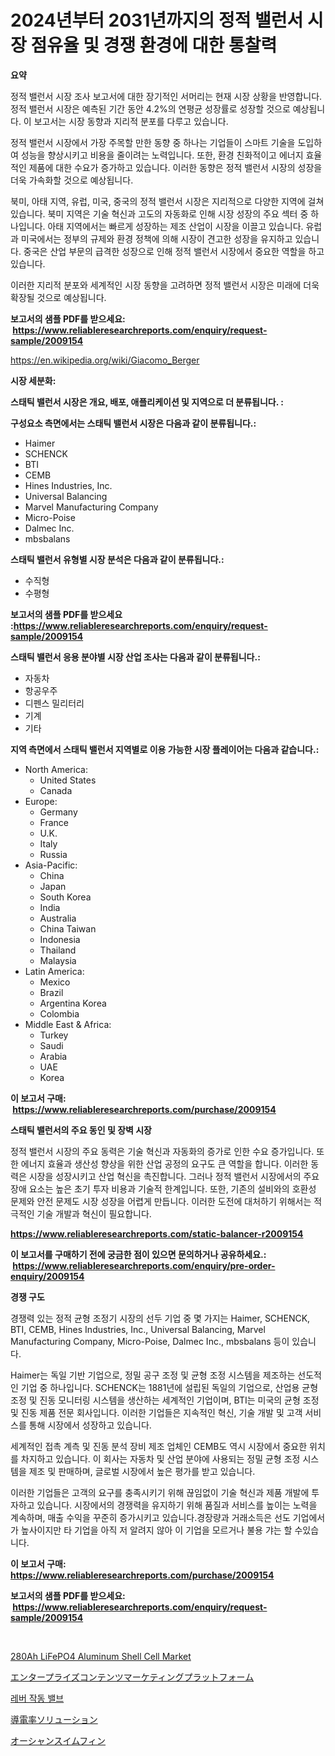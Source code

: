 <p><h1>2024년부터 2031년까지의 정적 밸런서 시장 점유율 및 경쟁 환경에 대한 통찰력</h1></p><p><strong>요약</strong></p>
<p><p>정적 밸런서 시장 조사 보고서에 대한 장기적인 서머리는 현재 시장 상황을 반영합니다. 정적 밸런서 시장은 예측된 기간 동안 4.2%의 연평균 성장률로 성장할 것으로 예상됩니다. 이 보고서는 시장 동향과 지리적 분포를 다루고 있습니다.</p><p>정적 밸런서 시장에서 가장 주목할 만한 동향 중 하나는 기업들이 스마트 기술을 도입하여 성능을 향상시키고 비용을 줄이려는 노력입니다. 또한, 환경 친화적이고 에너지 효율적인 제품에 대한 수요가 증가하고 있습니다. 이러한 동향은 정적 밸런서 시장의 성장을 더욱 가속화할 것으로 예상됩니다.</p><p>북미, 아태 지역, 유럽, 미국, 중국의 정적 밸런서 시장은 지리적으로 다양한 지역에 걸쳐 있습니다. 북미 지역은 기술 혁신과 고도의 자동화로 인해 시장 성장의 주요 섹터 중 하나입니다. 아태 지역에서는 빠르게 성장하는 제조 산업이 시장을 이끌고 있습니다. 유럽과 미국에서는 정부의 규제와 환경 정책에 의해 시장이 견고한 성장을 유지하고 있습니다. 중국은 산업 부문의 급격한 성장으로 인해 정적 밸런서 시장에서 중요한 역할을 하고 있습니다.</p><p>이러한 지리적 분포와 세계적인 시장 동향을 고려하면 정적 밸런서 시장은 미래에 더욱 확장될 것으로 예상됩니다.</p></p>
<p><strong>보고서의 샘플 PDF를 받으세요: &nbsp;<a href="https://www.reliableresearchreports.com/enquiry/request-sample/2009154">https://www.reliableresearchreports.com/enquiry/request-sample/2009154</a></strong></p>
<p><a href="https://en.wikipedia.org/wiki/Giacomo_Berger">https://en.wikipedia.org/wiki/Giacomo_Berger</a></p>
<p><strong>시장 세분화:</strong></p>
<p><strong> 스태틱 밸런서 시장은 개요, 배포, 애플리케이션 및 지역으로 더 분류됩니다. :</strong></p>
<p><strong>구성요소 측면에서는 스태틱 밸런서 시장은 다음과 같이 분류됩니다.:</strong></p>
<p><ul><li>Haimer</li><li>SCHENCK</li><li>BTI</li><li>CEMB</li><li>Hines Industries, Inc.</li><li>Universal Balancing</li><li>Marvel Manufacturing Company</li><li>Micro-Poise</li><li>Dalmec Inc.</li><li>mbsbalans</li></ul></p>
<p><strong> 스태틱 밸런서 유형별 시장 분석은 다음과 같이 분류됩니다.:</strong></p>
<p><ul><li>수직형</li><li>수평형</li></ul></p>
<p><strong>보고서의 샘플 PDF를 받으세요 :<a href="https://www.reliableresearchreports.com/enquiry/request-sample/2009154">https://www.reliableresearchreports.com/enquiry/request-sample/2009154</a></strong></p>
<p><strong> 스태틱 밸런서 응용 분야별 시장 산업 조사는 다음과 같이 분류됩니다.:</strong></p>
<p><ul><li>자동차</li><li>항공우주</li><li>디펜스 밀리터리</li><li>기계</li><li>기타</li></ul></p>
<p><strong>지역 측면에서 스태틱 밸런서 지역별로 이용 가능한 시장 플레이어는 다음과 같습니다.:</strong></p>
<p><ul>
    <li>
        North America:
        <ul>
            <li>United States</li>
            <li>Canada</li>
        </ul>
    </li>
    <li>
        Europe:
        <ul>
            <li>Germany</li>
            <li>France</li>
            <li>U.K.</li>
            <li>Italy</li>
            <li>Russia</li>
        </ul>
    </li>
    <li>
        Asia-Pacific:
        <ul>
            <li>China</li>
            <li>Japan</li>
            <li>South Korea</li>
            <li>India</li>
            <li>Australia</li>
            <li>China Taiwan</li>
            <li>Indonesia</li>
            <li>Thailand</li>
            <li>Malaysia</li>
        </ul>
    </li>
    <li>
        Latin America:
        <ul>
            <li>Mexico</li>
            <li>Brazil</li>
            <li>Argentina Korea</li>
            <li>Colombia</li>
        </ul>
    </li>
    <li>
        Middle East & Africa:
        <ul>
            <li>Turkey</li>
            <li>Saudi</li>
            <li>Arabia</li>
            <li>UAE</li>
            <li>Korea</li>
        </ul>
    </li>
    </ul></p>
<p><strong>이 보고서 구매: &nbsp;<a href="https://www.reliableresearchreports.com/purchase/2009154">https://www.reliableresearchreports.com/purchase/2009154</a></strong></p>
<p><strong>스태틱 밸런서의 주요 동인 및 장벽 시장</strong></p>
<p><p>정적 밸런서 시장의 주요 동력은 기술 혁신과 자동화의 증가로 인한 수요 증가입니다. 또한 에너지 효율과 생산성 향상을 위한 산업 공정의 요구도 큰 역할을 합니다. 이러한 동력은 시장을 성장시키고 산업 혁신을 촉진합니다. 그러나 정적 밸런서 시장에서의 주요 장애 요소는 높은 초기 투자 비용과 기술적 한계입니다. 또한, 기존의 설비와의 호환성 문제와 안전 문제도 시장 성장을 어렵게 만듭니다. 이러한 도전에 대처하기 위해서는 적극적인 기술 개발과 혁신이 필요합니다.</p></p>
<p><strong><a href="https://www.reliableresearchreports.com/static-balancer-r2009154">https://www.reliableresearchreports.com/static-balancer-r2009154</a></strong></p>
<p><strong>이 보고서를 구매하기 전에 궁금한 점이 있으면 문의하거나 공유하세요.: &nbsp;<a href="https://www.reliableresearchreports.com/enquiry/pre-order-enquiry/2009154">https://www.reliableresearchreports.com/enquiry/pre-order-enquiry/2009154</a></strong></p>
<p><strong>경쟁 구도</strong></p>
<p><p>경쟁력 있는 정적 균형 조정기 시장의 선두 기업 중 몇 가지는 Haimer, SCHENCK, BTI, CEMB, Hines Industries, Inc., Universal Balancing, Marvel Manufacturing Company, Micro-Poise, Dalmec Inc., mbsbalans 등이 있습니다. </p><p>Haimer는 독일 기반 기업으로, 정밀 공구 조정 및 균형 조정 시스템을 제조하는 선도적인 기업 중 하나입니다. SCHENCK는 1881년에 설립된 독일의 기업으로, 산업용 균형 조정 및 진동 모니터링 시스템을 생산하는 세계적인 기업이며, BTI는 미국의 균형 조정 및 진동 제품 전문 회사입니다. 이러한 기업들은 지속적인 혁신, 기술 개발 및 고객 서비스를 통해 시장에서 성장하고 있습니다.</p><p>세계적인 접촉 계측 및 진동 분석 장비 제조 업체인 CEMB도 역시 시장에서 중요한 위치를 차지하고 있습니다. 이 회사는 자동차 및 산업 분야에 사용되는 정밀 균형 조정 시스템을 제조 및 판매하며, 글로벌 시장에서 높은 평가를 받고 있습니다.</p><p>이러한 기업들은 고객의 요구를 충족시키기 위해 끊임없이 기술 혁신과 제품 개발에 투자하고 있습니다. 시장에서의 경쟁력을 유지하기 위해 품질과 서비스를 높이는 노력을 계속하며, 매출 수익을 꾸준히 증가시키고 있습니다.경장량과 거래소득은 선도 기업에서가 높사이지만 타 기업을 아직 저 알려지 않아 이 기업을 모르거나 불용 갸는 할 수있습니다.</p></p>
<p><strong>이 보고서 구매: &nbsp; <a href="https://www.reliableresearchreports.com/purchase/2009154">https://www.reliableresearchreports.com/purchase/2009154</a></strong></p>
<p><strong>보고서의 샘플 PDF를 받으세요: &nbsp;<a href="https://www.reliableresearchreports.com/enquiry/request-sample/2009154">https://www.reliableresearchreports.com/enquiry/request-sample/2009154</a></strong><strong></strong></p>
<p>&nbsp;</p>
<p><p><a href="https://issuu.com/reportprime-2/docs/280ah-lifepo4-aluminum-shell-cell-market-size-2030">280Ah LiFePO4 Aluminum Shell Cell Market</a></p><p><a href="https://medium.com/@sashabeier2023/%E3%82%A8%E3%83%B3%E3%82%BF%E3%83%BC%E3%83%97%E3%83%A9%E3%82%A4%E3%82%BA%E3%82%B3%E3%83%B3%E3%83%86%E3%83%B3%E3%83%84%E3%83%9E%E3%83%BC%E3%82%B1%E3%83%86%E3%82%A3%E3%83%B3%E3%82%B0%E3%83%97%E3%83%A9%E3%83%83%E3%83%88%E3%83%95%E3%82%A9%E3%83%BC%E3%83%A0%E5%B8%82%E5%A0%B4%E5%B1%95%E6%9C%9B-%E5%AE%8C%E5%85%A8%E3%81%AA%E7%94%A3%E6%A5%AD%E5%88%86%E6%9E%90-2024%E5%B9%B4%E3%81%8B%E3%82%892031%E5%B9%B4%E3%81%BE%E3%81%A7-b300569a87ae">エンタープライズコンテンツマーケティングプラットフォーム</a></p><p><a href="https://github.com/shampaakter36/Market-Research-Report-List-2/blob/main/201924554551.md">레버 작동 밸브</a></p><p><a href="https://github.com/schmahlson/Market-Research-Report-List-3/blob/main/617829742860.md">導電率ソリューション</a></p><p><a href="https://medium.com/@mares423/%E3%82%B0%E3%83%AD%E3%83%BC%E3%83%90%E3%83%AB%E3%82%AA%E3%83%BC%E3%82%B7%E3%83%A3%E3%83%B3%E3%82%B9%E3%82%A4%E3%83%A0%E3%83%95%E3%82%A3%E3%83%B3%E5%B8%82%E5%A0%B4-%E8%A3%BD%E5%93%81%E3%82%BF%E3%82%A4%E3%83%97-%E3%82%B7%E3%83%A7%E3%83%BC%E3%83%88%E3%83%96%E3%83%AC%E3%83%BC%E3%83%89%E3%82%B9%E3%82%A4%E3%83%A0%E3%83%95%E3%82%A3%E3%83%B3-%E3%83%95%E3%82%A3%E3%83%83%E3%83%88%E3%83%8D%E3%82%B9%E3%82%B9%E3%82%A4%E3%83%A0%E3%83%95%E3%82%A3%E3%83%B3-%E3%83%A2%E3%83%8E%E3%83%95%E3%82%A3%E3%83%B3-%E8%83%8C%E6%B3%B3%E3%81%8E%E3%82%B9%E3%82%A4%E3%83%A0%E3%83%95%E3%82%A3%E3%83%B3-%E3%81%9D%E3%81%AE%E4%BB%96%E3%81%AE%E3%83%95%E3%82%A3%E3%83%B3-%E3%82%A8%E3%83%B3%E3%83%89%E3%83%A6%E3%83%BC%E3%82%B6%E3%83%BC-%E5%9C%B0%E5%9F%9F%E3%81%AB%E7%84%A6%E7%82%B9%E3%82%92%E5%BD%93%E3%81%A6%E3%81%9F%E5%88%86%E6%9E%90%E3%81%A8%E4%BA%88%E6%B8%AC-5aca6fb00ef9">オーシャンスイムフィン</a></p></p>